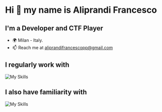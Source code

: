 # Hi 👋 my name is Aliprandi Francesco

## I'm a Developer and CTF Player

- 🌍 Milan - Italy.
- 📫 Reach me at aliprandifrancescopp@gmail.com

## I regularly work with

![My Skills](https://skillicons.dev/icons?i=ts,python)

## I also have familiarity with

![My Skills](https://skillicons.dev/icons?i=c,rust,java,php)
